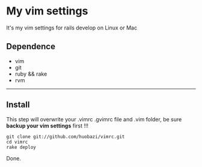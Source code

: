 # My vim settings

It's my vim settings for rails develop on Linux or Mac

## Dependence

* vim
* git
* ruby && rake
* rvm

***

## Install

This step will overwrite your .vimrc .gvimrc file and .vim folder, be sure **backup your vim settings** first !!!

    git clone git://github.com/huobazi/vimrc.git
    cd vimrc
    rake deploy

Done.
